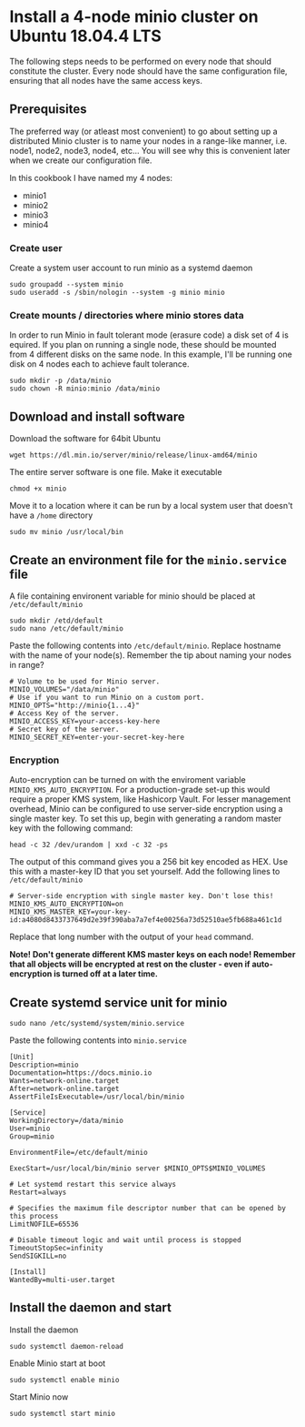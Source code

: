 # Install a 4-node minio cluster on Ubuntu 18.04.4 LTS
The following steps needs to be performed on every node that should constitute the cluster.
Every node should have the same configuration file, ensuring that all nodes have the same access keys.

## Prerequisites
The preferred way (or atleast most convenient) to go about setting up a distributed Minio cluster is to name your nodes in a range-like manner, i.e. node1, node2, node3, node4, etc...
You will see why this is convenient later when we create our configuration file.

In this cookbook I have named my 4 nodes:
 * minio1
 * minio2
 * minio3
 * minio4

### Create user
Create a system user account to run minio as a systemd daemon

    sudo groupadd --system minio
    sudo useradd -s /sbin/nologin --system -g minio minio

### Create mounts / directories where minio stores data
In order to run Minio in fault tolerant mode (erasure code) a disk set of 4 is equired. If you plan on running a single node, these should be mounted from 4 different disks on the same node. In this example, I'll be running one disk on 4 nodes each to achieve fault tolerance.

    sudo mkdir -p /data/minio
    sudo chown -R minio:minio /data/minio

## Download and install software
Download the software for 64bit Ubuntu

    wget https://dl.min.io/server/minio/release/linux-amd64/minio

The entire server software is one file. Make it executable

    chmod +x minio

Move it to a location where it can be run by a local system user that doesn't have a `/home` directory

    sudo mv minio /usr/local/bin

## Create an environment file for the `minio.service` file
A file containing environent variable for minio should be placed at `/etc/default/minio`

    sudo mkdir /etd/default
    sudo nano /etc/default/minio

Paste the following contents into `/etc/default/minio`. Replace hostname with the name of your node(s). Remember the tip about naming your nodes in range?

    # Volume to be used for Minio server.
    MINIO_VOLUMES="/data/minio"
    # Use if you want to run Minio on a custom port.
    MINIO_OPTS="http://minio{1...4}"
    # Access Key of the server.
    MINIO_ACCESS_KEY=your-access-key-here
    # Secret key of the server.
    MINIO_SECRET_KEY=enter-your-secret-key-here

### Encryption
Auto-encryption can be turned on with the enviroment variable `MINIO_KMS_AUTO_ENCRYPTION`. For a production-grade set-up this would require a proper KMS system, like Hashicorp Vault. 
For lesser management overhead, Minio can be configured to use server-side encryption using a single master key. To set this up, begin with generating a random master key with the following command:

    head -c 32 /dev/urandom | xxd -c 32 -ps

The output of this command gives you a 256 bit key encoded as HEX. Use this with a master-key ID that you set yourself. Add the following lines to `/etc/default/minio`

    # Server-side encryption with single master key. Don't lose this! 
    MINIO_KMS_AUTO_ENCRYPTION=on
    MINIO_KMS_MASTER_KEY=your-key-id:a4080d8433737649d2e39f390aba7a7ef4e00256a73d52510ae5fb688a461c1d

Replace that long number with the output of your `head` command.

**Note! Don't generate different KMS master keys on each node! Remember that all objects will be encrypted at rest on the cluster - even if auto-encryption is turned off at a later time.** 


## Create systemd service unit for minio

    sudo nano /etc/systemd/system/minio.service

Paste the following contents into `minio.service`

    [Unit]
    Description=minio
    Documentation=https://docs.minio.io
    Wants=network-online.target
    After=network-online.target
    AssertFileIsExecutable=/usr/local/bin/minio

    [Service]
    WorkingDirectory=/data/minio
    User=minio
    Group=minio

    EnvironmentFile=/etc/default/minio

    ExecStart=/usr/local/bin/minio server $MINIO_OPTS$MINIO_VOLUMES

    # Let systemd restart this service always
    Restart=always

    # Specifies the maximum file descriptor number that can be opened by this process
    LimitNOFILE=65536

    # Disable timeout logic and wait until process is stopped
    TimeoutStopSec=infinity
    SendSIGKILL=no

    [Install]
    WantedBy=multi-user.target

## Install the daemon and start 
Install the daemon

    sudo systemctl daemon-reload

Enable Minio start at boot

    sudo systemctl enable minio

Start Minio now

    sudo systemctl start minio

